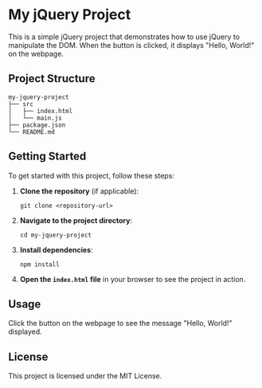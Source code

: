 # My jQuery Project

This is a simple jQuery project that demonstrates how to use jQuery to manipulate the DOM. When the button is clicked, it displays "Hello, World!" on the webpage.

## Project Structure

```
my-jquery-project
├── src
│   ├── index.html
│   └── main.js
├── package.json
└── README.md
```

## Getting Started

To get started with this project, follow these steps:

1. **Clone the repository** (if applicable):
   ```
   git clone <repository-url>
   ```

2. **Navigate to the project directory**:
   ```
   cd my-jquery-project
   ```

3. **Install dependencies**:
   ```
   npm install
   ```

4. **Open the `index.html` file** in your browser to see the project in action.

## Usage

Click the button on the webpage to see the message "Hello, World!" displayed.

## License

This project is licensed under the MIT License.